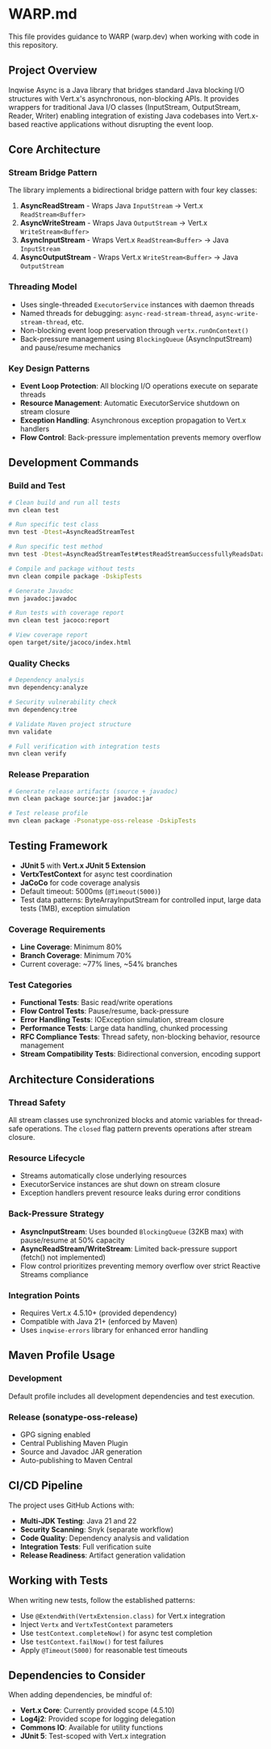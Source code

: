 # WARP.md

This file provides guidance to WARP (warp.dev) when working with code in this repository.

## Project Overview

Inqwise Async is a Java library that bridges standard Java blocking I/O structures with Vert.x's asynchronous, non-blocking APIs. It provides wrappers for traditional Java I/O classes (InputStream, OutputStream, Reader, Writer) enabling integration of existing Java codebases into Vert.x-based reactive applications without disrupting the event loop.

## Core Architecture

### Stream Bridge Pattern
The library implements a bidirectional bridge pattern with four key classes:

1. **AsyncReadStream** - Wraps Java `InputStream` → Vert.x `ReadStream<Buffer>`
2. **AsyncWriteStream** - Wraps Java `OutputStream` → Vert.x `WriteStream<Buffer>`  
3. **AsyncInputStream** - Wraps Vert.x `ReadStream<Buffer>` → Java `InputStream`
4. **AsyncOutputStream** - Wraps Vert.x `WriteStream<Buffer>` → Java `OutputStream`

### Threading Model
- Uses single-threaded `ExecutorService` instances with daemon threads
- Named threads for debugging: `async-read-stream-thread`, `async-write-stream-thread`, etc.
- Non-blocking event loop preservation through `vertx.runOnContext()`
- Back-pressure management using `BlockingQueue` (AsyncInputStream) and pause/resume mechanics

### Key Design Patterns
- **Event Loop Protection**: All blocking I/O operations execute on separate threads
- **Resource Management**: Automatic ExecutorService shutdown on stream closure
- **Exception Handling**: Asynchronous exception propagation to Vert.x handlers
- **Flow Control**: Back-pressure implementation prevents memory overflow

## Development Commands

### Build and Test
```bash
# Clean build and run all tests
mvn clean test

# Run specific test class
mvn test -Dtest=AsyncReadStreamTest

# Run specific test method
mvn test -Dtest=AsyncReadStreamTest#testReadStreamSuccessfullyReadsData

# Compile and package without tests
mvn clean compile package -DskipTests

# Generate Javadoc
mvn javadoc:javadoc

# Run tests with coverage report
mvn clean test jacoco:report

# View coverage report
open target/site/jacoco/index.html
```

### Quality Checks
```bash
# Dependency analysis
mvn dependency:analyze

# Security vulnerability check
mvn dependency:tree

# Validate Maven project structure
mvn validate

# Full verification with integration tests
mvn clean verify
```

### Release Preparation
```bash
# Generate release artifacts (source + javadoc)
mvn clean package source:jar javadoc:jar

# Test release profile
mvn clean package -Psonatype-oss-release -DskipTests
```

## Testing Framework

- **JUnit 5** with **Vert.x JUnit 5 Extension**
- **VertxTestContext** for async test coordination
- **JaCoCo** for code coverage analysis
- Default timeout: 5000ms (`@Timeout(5000)`)
- Test data patterns: ByteArrayInputStream for controlled input, large data tests (1MB), exception simulation

### Coverage Requirements
- **Line Coverage**: Minimum 80%
- **Branch Coverage**: Minimum 70%
- Current coverage: ~77% lines, ~54% branches

### Test Categories
- **Functional Tests**: Basic read/write operations
- **Flow Control Tests**: Pause/resume, back-pressure
- **Error Handling Tests**: IOException simulation, stream closure
- **Performance Tests**: Large data handling, chunked processing
- **RFC Compliance Tests**: Thread safety, non-blocking behavior, resource management
- **Stream Compatibility Tests**: Bidirectional conversion, encoding support

## Architecture Considerations

### Thread Safety
All stream classes use synchronized blocks and atomic variables for thread-safe operations. The `closed` flag pattern prevents operations after stream closure.

### Resource Lifecycle
- Streams automatically close underlying resources
- ExecutorService instances are shut down on stream closure
- Exception handlers prevent resource leaks during error conditions

### Back-Pressure Strategy
- **AsyncInputStream**: Uses bounded `BlockingQueue` (32KB max) with pause/resume at 50% capacity
- **AsyncReadStream/WriteStream**: Limited back-pressure support (fetch() not implemented)
- Flow control prioritizes preventing memory overflow over strict Reactive Streams compliance

### Integration Points
- Requires Vert.x 4.5.10+ (provided dependency)
- Compatible with Java 21+ (enforced by Maven)
- Uses `inqwise-errors` library for enhanced error handling

## Maven Profile Usage

### Development
Default profile includes all development dependencies and test execution.

### Release (sonatype-oss-release)
- GPG signing enabled
- Central Publishing Maven Plugin
- Source and Javadoc JAR generation
- Auto-publishing to Maven Central

## CI/CD Pipeline

The project uses GitHub Actions with:
- **Multi-JDK Testing**: Java 21 and 22
- **Security Scanning**: Snyk (separate workflow)  
- **Code Quality**: Dependency analysis and validation
- **Integration Tests**: Full verification suite
- **Release Readiness**: Artifact generation validation

## Working with Tests

When writing new tests, follow the established patterns:
- Use `@ExtendWith(VertxExtension.class)` for Vert.x integration
- Inject `Vertx` and `VertxTestContext` parameters
- Use `testContext.completeNow()` for async test completion
- Use `testContext.failNow()` for test failures
- Apply `@Timeout(5000)` for reasonable test timeouts

## Dependencies to Consider

When adding dependencies, be mindful of:
- **Vert.x Core**: Currently provided scope (4.5.10)
- **Log4j2**: Provided scope for logging delegation
- **Commons IO**: Available for utility functions
- **JUnit 5**: Test-scoped with Vert.x integration